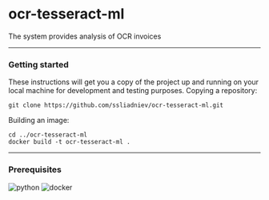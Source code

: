 # ocr-tesseract-ml

The system provides analysis of OCR invoices

-----

### Getting started

These instructions will get you a copy of the project up and running on your local machine for development and testing purposes.
Copying a repository:

    git clone https://github.com/ssliadniev/ocr-tesseract-ml.git
    
Building an image:

    cd ../ocr-tesseract-ml
    docker build -t ocr-tesseract-ml .
 
-----

### Prerequisites

![python](https://img.shields.io/badge/python-3.8-brightgreen) ![docker](https://img.shields.io/badge/Docker-20.10.X-brightgreen)
